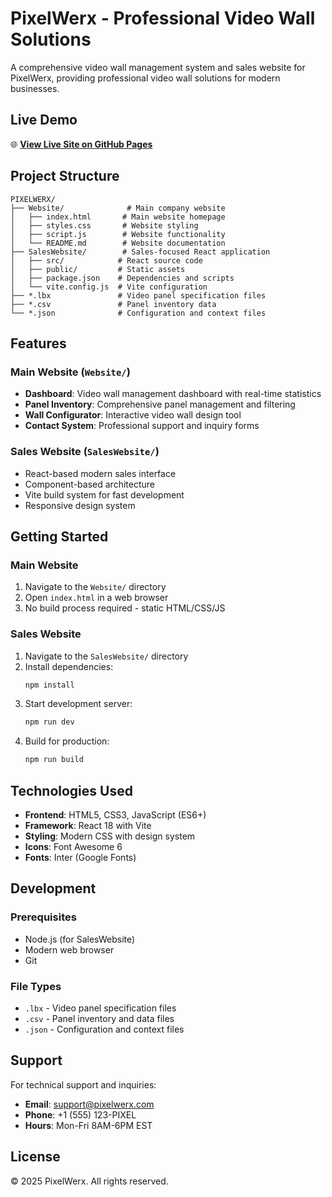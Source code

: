 # PixelWerx - Professional Video Wall Solutions

A comprehensive video wall management system and sales website for PixelWerx, providing professional video wall solutions for modern businesses.

## Live Demo

🌐 **[View Live Site on GitHub Pages](https://thisis-romar.github.io/pixelwerx-video-walls/)**

## Project Structure

```
PIXELWERX/
├── Website/              # Main company website
│   ├── index.html       # Main website homepage
│   ├── styles.css       # Website styling
│   ├── script.js        # Website functionality
│   └── README.md        # Website documentation
├── SalesWebsite/        # Sales-focused React application
│   ├── src/            # React source code
│   ├── public/         # Static assets
│   ├── package.json    # Dependencies and scripts
│   └── vite.config.js  # Vite configuration
├── *.lbx               # Video panel specification files
├── *.csv               # Panel inventory data
└── *.json              # Configuration and context files
```

## Features

### Main Website (`Website/`)
- **Dashboard**: Video wall management dashboard with real-time statistics
- **Panel Inventory**: Comprehensive panel management and filtering
- **Wall Configurator**: Interactive video wall design tool
- **Contact System**: Professional support and inquiry forms

### Sales Website (`SalesWebsite/`)
- React-based modern sales interface
- Component-based architecture
- Vite build system for fast development
- Responsive design system

## Getting Started

### Main Website
1. Navigate to the `Website/` directory
2. Open `index.html` in a web browser
3. No build process required - static HTML/CSS/JS

### Sales Website
1. Navigate to the `SalesWebsite/` directory
2. Install dependencies:
   ```bash
   npm install
   ```
3. Start development server:
   ```bash
   npm run dev
   ```
4. Build for production:
   ```bash
   npm run build
   ```

## Technologies Used

- **Frontend**: HTML5, CSS3, JavaScript (ES6+)
- **Framework**: React 18 with Vite
- **Styling**: Modern CSS with design system
- **Icons**: Font Awesome 6
- **Fonts**: Inter (Google Fonts)

## Development

### Prerequisites
- Node.js (for SalesWebsite)
- Modern web browser
- Git

### File Types
- `.lbx` - Video panel specification files
- `.csv` - Panel inventory and data files
- `.json` - Configuration and context files

## Support

For technical support and inquiries:
- **Email**: support@pixelwerx.com
- **Phone**: +1 (555) 123-PIXEL
- **Hours**: Mon-Fri 8AM-6PM EST

## License

© 2025 PixelWerx. All rights reserved.